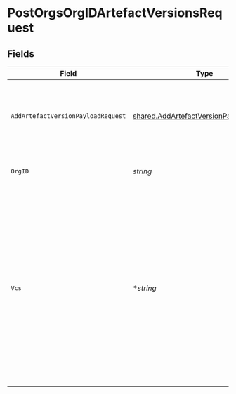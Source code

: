# PostOrgsOrgIDArtefactVersionsRequest


## Fields

| Field                                                                                                                                                                                                                                   | Type                                                                                                                                                                                                                                    | Required                                                                                                                                                                                                                                | Description                                                                                                                                                                                                                             |
| --------------------------------------------------------------------------------------------------------------------------------------------------------------------------------------------------------------------------------------- | --------------------------------------------------------------------------------------------------------------------------------------------------------------------------------------------------------------------------------------- | --------------------------------------------------------------------------------------------------------------------------------------------------------------------------------------------------------------------------------------- | --------------------------------------------------------------------------------------------------------------------------------------------------------------------------------------------------------------------------------------- |
| `AddArtefactVersionPayloadRequest`                                                                                                                                                                                                      | [shared.AddArtefactVersionPayloadRequest](../../models/shared/addartefactversionpayloadrequest.md)                                                                                                                                      | :heavy_check_mark:                                                                                                                                                                                                                      | The data needed to register a new Artefact Version within the organization.<br/><br/>                                                                                                                                                   |
| `OrgID`                                                                                                                                                                                                                                 | *string*                                                                                                                                                                                                                                | :heavy_check_mark:                                                                                                                                                                                                                      | The organization ID.<br/><br/>                                                                                                                                                                                                          |
| `Vcs`                                                                                                                                                                                                                                   | **string*                                                                                                                                                                                                                               | :heavy_minus_sign:                                                                                                                                                                                                                      | (Optional) Which version control system the version comes from. Default value is "git". If this parameter is not supplied or its value is "git", the provided ref, if not empty, is checked to ensure that it has the prefix "refs/".<br/><br/> |